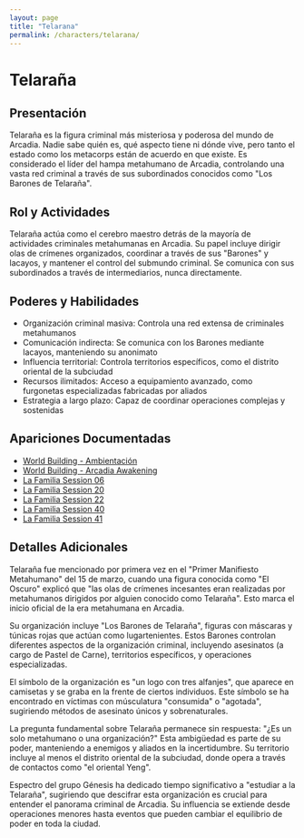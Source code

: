 ```yaml
---
layout: page
title: "Telarana"
permalink: /characters/telarana/
---
```


# Telaraña

## Presentación
Telaraña es la figura criminal más misteriosa y poderosa del mundo de Arcadia. Nadie sabe quién es, qué aspecto tiene ni dónde vive, pero tanto el estado como los metacorps están de acuerdo en que existe. Es considerado el líder del hampa metahumano de Arcadia, controlando una vasta red criminal a través de sus subordinados conocidos como "Los Barones de Telaraña".

## Rol y Actividades
Telaraña actúa como el cerebro maestro detrás de la mayoría de actividades criminales metahumanas en Arcadia. Su papel incluye dirigir olas de crímenes organizados, coordinar a través de sus "Barones" y lacayos, y mantener el control del submundo criminal. Se comunica con sus subordinados a través de intermediarios, nunca directamente.

## Poderes y Habilidades
- Organización criminal masiva: Controla una red extensa de criminales metahumanos
- Comunicación indirecta: Se comunica con los Barones mediante lacayos, manteniendo su anonimato
- Influencia territorial: Controla territorios específicos, como el distrito oriental de la subciudad
- Recursos ilimitados: Acceso a equipamiento avanzado, como furgonetas especializadas fabricadas por aliados
- Estrategia a largo plazo: Capaz de coordinar operaciones complejas y sostenidas

## Apariciones Documentadas
- [World Building - Ambientación](../../world-building/ambientacion.md)
- [World Building - Arcadia Awakening](../../world-building/history/03-arcadia-awakening.md)
- [La Familia Session 06](../../campaigns/la-familia/session-06.md)
- [La Familia Session 20](../../campaigns/la-familia/session-20.md)
- [La Familia Session 22](../../campaigns/la-familia/session-22.md)
- [La Familia Session 40](../../campaigns/la-familia/session-40.md)
- [La Familia Session 41](../../campaigns/la-familia/session-41.md)

## Detalles Adicionales
Telaraña fue mencionado por primera vez en el "Primer Manifiesto Metahumano" del 15 de marzo, cuando una figura conocida como "El Oscuro" explicó que "las olas de crímenes incesantes eran realizadas por metahumanos dirigidos por alguien conocido como Telaraña". Esto marca el inicio oficial de la era metahumana en Arcadia.

Su organización incluye "Los Barones de Telaraña", figuras con máscaras y túnicas rojas que actúan como lugartenientes. Estos Barones controlan diferentes aspectos de la organización criminal, incluyendo asesinatos (a cargo de Pastel de Carne), territorios específicos, y operaciones especializadas.

El símbolo de la organización es "un logo con tres alfanjes", que aparece en camisetas y se graba en la frente de ciertos individuos. Este símbolo se ha encontrado en víctimas con músculatura "consumida" o "agotada", sugiriendo métodos de asesinato únicos y sobrenaturales.

La pregunta fundamental sobre Telaraña permanece sin respuesta: "¿Es un solo metahumano o una organización?" Esta ambigüedad es parte de su poder, manteniendo a enemigos y aliados en la incertidumbre. Su territorio incluye al menos el distrito oriental de la subciudad, donde opera a través de contactos como "el oriental Yeng".

Espectro del grupo Génesis ha dedicado tiempo significativo a "estudiar a la Telaraña", sugiriendo que descifrar esta organización es crucial para entender el panorama criminal de Arcadia. Su influencia se extiende desde operaciones menores hasta eventos que pueden cambiar el equilibrio de poder en toda la ciudad.